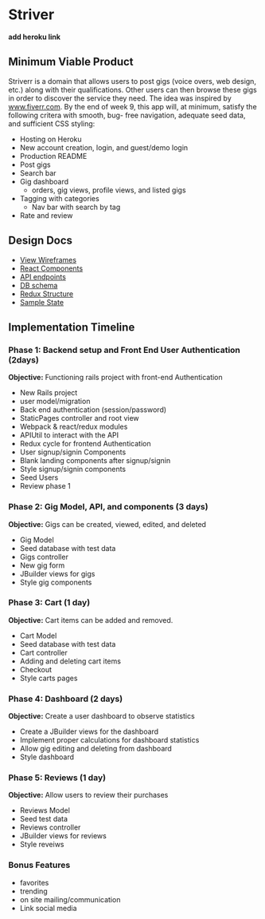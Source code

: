 # Striver
**add heroku link**

## Minimum Viable Product
Striverr is a domain that allows users to post gigs (voice overs, web design, etc.) along with their qualifications. Other users can then browse these gigs in order to discover the service they need. The idea was inspired by www.fiverr.com. By the end of week 9, this app will, at minimum, satisfy the following critera with smooth, bug- free navigation, adequate seed data, and sufficient CSS styling:

* Hosting on Heroku  
* New account creation, login, and guest/demo login  
* Production README  
* Post gigs  
* Search bar  
* Gig dashboard  
  * orders, gig views, profile views, and listed gigs  
* Tagging with categories  
  * Nav bar with search by tag  
* Rate and review  

## Design Docs
- [View Wireframes](https://github.com/yashoss/striverr/tree/master/docs/wireframes)  
- [React Components](https://github.com/yashoss/striverr/blob/master/docs/component-hierarchy.md)  
- [API endpoints](https://github.com/yashoss/striverr/blob/master/docs/api-endpoints.md)  
- [DB schema](https://github.com/yashoss/striverr/blob/master/docs/schema.md)  
- [Redux Structure](https://github.com/yashoss/striverr/blob/master/docs/redux-structure.md)  
- [Sample State](https://github.com/yashoss/striverr/blob/master/docs/sample-state.md)  

## Implementation Timeline

### Phase 1: Backend setup and Front End User Authentication (2days)

**Objective:** Functioning rails project with front-end Authentication

* New Rails project
* user model/migration
* Back end authentication (session/password)
* StaticPages controller and root view
* Webpack & react/redux modules
* APIUtil to interact with the API
* Redux cycle for frontend Authentication
* User signup/signin Components
* Blank landing components after signup/signin
* Style signup/signin components
* Seed Users
* Review phase 1

### Phase 2: Gig Model, API, and components (3 days)

**Objective:** Gigs can be created, viewed, edited, and deleted

* Gig Model
* Seed database with test data
* Gigs controller
* New gig form
* JBuilder views for gigs
* Style gig components

### Phase 3: Cart (1 day)

**Objective:** Cart items can be added and removed.

* Cart Model
* Seed database with test data
* Cart controller
* Adding and deleting cart items
* Checkout
* Style carts pages

### Phase 4: Dashboard (2 days)

**Objective:** Create a user dashboard to observe statistics

* Create a JBuilder views for the dashboard
* Implement proper calculations for dashboard statistics
* Allow gig editing and deleting from dashboard
* Style dashboard

### Phase 5: Reviews (1 day)

**Objective:** Allow users to review their purchases

* Reviews Model
* Seed test data
* Reviews controller
* JBuilder views for reviews
* Style reveiws

### Bonus Features

* favorites
* trending
* on site mailing/communication
* Link social media
